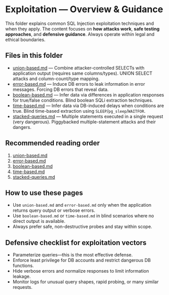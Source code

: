 # Exploitation — Overview & Guidance

This folder explains common SQL Injection exploitation techniques and when they apply. The content focuses on **how attacks work**, **safe testing approaches**, and **defensive guidance**. Always operate within legal and ethical boundaries.

## Files in this folder

* [union-based.md](union-based.md) — Combine attacker-controlled SELECTs with application output (requires same columns/types). UNION SELECT attacks and column-count/type mapping.
* [error-based.md](error-based.md) — Induce DB errors to leak information in error messages. Forcing DB errors that reveal data.
* [boolean-based.md](boolean-based.md) — Infer data via differences in application responses for true/false conditions. Blind boolean SQLi extraction techniques.
* [time-based.md](time-based.md) — Infer data via DB-induced delays when conditions are true. Blind time-based extraction using `SLEEP`/`pg_sleep`/`WAITFOR`.
* [stacked-queries.md](stacked-queries.md) — Multiple statements executed in a single request (very dangerous). Piggybacked multiple-statement attacks and their dangers.

## Recommended reading order

1. [union-based.md](union-based.md)
2. [error-based.md](error-based.md)
3. [boolean-based.md](boolean-based.md)
4. [time-based.md](time-based.md)
5. [stacked-queries.md](stacked-queries.md)

## How to use these pages

* Use `union-based.md` and `error-based.md` only when the application returns query output or verbose errors.
* Use `boolean-based.md` or `time-based.md` in blind scenarios where no direct output is available.
* Always prefer safe, non-destructive probes and stay within scope.

## Defensive checklist for exploitation vectors

* Parameterize queries—this is the most effective defense.
* Enforce least privilege for DB accounts and restrict dangerous DB functions.
* Hide verbose errors and normalize responses to limit information leakage.
* Monitor logs for unusual query shapes, rapid probing, or many similar requests.